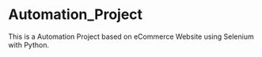 # Automation_Project
This is a Automation Project based on eCommerce Website using Selenium with Python.
